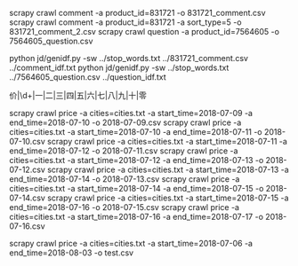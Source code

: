 scrapy crawl comment -a product_id=831721 -o 831721_comment.csv
scrapy crawl comment -a product_id=831721 -a sort_type=5 -o 831721_comment_2.csv
scrapy crawl question -a product_id=7564605 -o 7564605_question.csv

python jd/genidf.py -sw ../stop_words.txt ../831721_comment.csv ../comment_idf.txt
python jd/genidf.py -sw ../stop_words.txt ../7564605_question.csv ../question_idf.txt


价|\d+|一|二|三|四|五|六|七|八|九|十|零

scrapy crawl price -a cities=cities.txt -a start_time=2018-07-09 -a end_time=2018-07-10 -o 2018-07-09.csv
scrapy crawl price -a cities=cities.txt -a start_time=2018-07-10 -a end_time=2018-07-11 -o 2018-07-10.csv
scrapy crawl price -a cities=cities.txt -a start_time=2018-07-11 -a end_time=2018-07-12 -o 2018-07-11.csv
scrapy crawl price -a cities=cities.txt -a start_time=2018-07-12 -a end_time=2018-07-13 -o 2018-07-12.csv
scrapy crawl price -a cities=cities.txt -a start_time=2018-07-13 -a end_time=2018-07-14 -o 2018-07-13.csv
scrapy crawl price -a cities=cities.txt -a start_time=2018-07-14 -a end_time=2018-07-15 -o 2018-07-14.csv
scrapy crawl price -a cities=cities.txt -a start_time=2018-07-15 -a end_time=2018-07-16 -o 2018-07-15.csv
scrapy crawl price -a cities=cities.txt -a start_time=2018-07-16 -a end_time=2018-07-17 -o 2018-07-16.csv

scrapy crawl price -a cities=cities.txt -a start_time=2018-07-06 -a end_time=2018-08-03 -o test.csv

